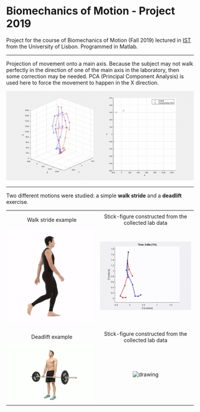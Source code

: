 # Biomechanics of Motion - Project 2019


Project for the course of Biomechanics of Motion (Fall 2019) lectured in [IST](http://tecnico.ulisboa.pt/) from the University of Lisbon.
Programmed in Matlab.

---

Projection of movement onto a main axis.
Because the subject may not walk perfectly in the direction of one of the main axis in the laboratory, then some correction may be needed.
PCA (Principal Component Analysis) is used here to force the movement to happen in the X direction.

![gif](/gait_simulation_30fps.gif)

---

Two different motions were studied: a simple **walk stride** and a **deadlift** exercise.

| | |
:----:|:------:
| | |
Walk stride example | Stick-figure constructed from the collected lab data
<img src="gait_example.gif" alt="drawing" width="300"/> | <img src="gait_stickman_50fps.gif" alt="drawing" width="500"/>
| | |
| | |
Deadlift example | Stick-figure constructed from the collected lab data
<img src="deadlift_example.gif" alt="drawing" width="500"/> | <img src="deadlift_stickman_50fps.gif" alt="drawing" width="500"/>
